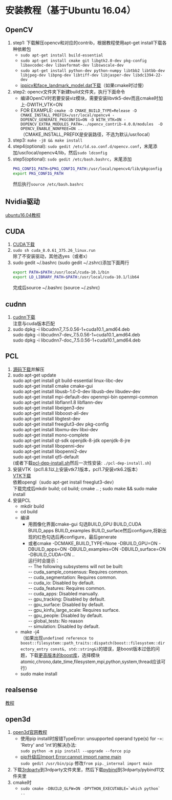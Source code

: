 # 安装教程（基于Ubuntu 16.04）

## OpenCV
1. step1: 下载解压opencv和对应的contrib，根据教程使用apt-get install下载各种依赖包  
    * `sudo apt-get install build-essential`  
    * `sudo apt-get install cmake git libgtk2.0-dev pkg-config libavcodec-dev libavformat-dev libswscale-dev`  
    * `sudo apt-get install python-dev python-numpy libtbb2 libtbb-dev libjpeg-dev libpng-dev libtiff-dev libjasper-dev libdc1394-22-dev`  
    * [ippicv和face_landmark_model.dat下载](https://blog.csdn.net/CSDN330/article/details/86747867)（如果cmake时过慢）  
2. step2: opencv文件夹下新建build文件夹，执行下面命令  
    * 编译OpenCV时若要安装viz模块，需要安装libvtk5-dev而且cmake时加上-DWITH_VTK=ON 
    * FOR EXAMPLE: `cmake -D CMAKE_BUILD_TYPE=Release -D CMAKE_INSTALL_PREFIX=/usr/local/opencv4 -DOPENCV_GENERATE_PKGCONFIG=ON -D WITH_VTK=ON -DOPENCV_EXTRA_MODULES_PATH=../opencv_contrib-4.0.0/modules  -D OPENCV_ENABLE_NONFREE=ON ..`    
    （CMAKE_INSTALL_PREFIX是安装路径，不选为默认/usr/local）
3. step3: `make -j8 && make install`  
4. step4(optional): `sudo gedit /etc/ld.so.conf.d/opencv.conf`，末尾添加/usr/local/opencv4/lib，然后`sudo ldconfig`  
5. step5(optional): `sudo gedit /etc/bash.bashrc`，末尾添加      
    ```bash
    PKG_CONFIG_PATH=$PKG_CONFIG_PATH:/usr/local/opencv4/lib/pkgconfig  
    export PKG_CONFIG_PATH  
    ```
	  然后执行`source /etc/bash.bashrc`  
    
## Nvidia驱动
[ubuntu16.04教程](https://www.cnblogs.com/xinyf/p/5960480.html)

## CUDA
1. [CUDA下载](https://developer.nvidia.com/cuda-downloads)
2. `sudo sh cuda_8.0.61_375.26_linux.run`  
    除了不安装驱动，其他选yes（或者x）
3. sudo gedit ~/.bashrc (sudo gedit ~/.zshrc)添加下面两行
     ```bash
     export PATH=$PATH:/usr/local/cuda-10.1/bin
     export LD_LIBRARY_PATH=$PATH:/usr/local/cuda-10.1/lib64
     ```
    完成后source ~/.bashrc (source ~/.zshrc)
    
## cudnn
1. [cudnn下载](https://developer.nvidia.com/rdp/cudnn-archive)  
注意与cuda版本匹配  
2. sudo dpkg -i libcudnn7_7.5.0.56-1+cuda10.1_amd64.deb  
sudo dpkg -i libcudnn7-dev_7.5.0.56-1+cuda10.1_amd64.deb  
sudo dpkg -i libcudnn7-doc_7.5.0.56-1+cuda10.1_amd64.deb  

## PCL
1. [源码下载](https://github.com/PointCloudLibrary/pcl)并解压
2.  sudo apt-get update  
    sudo apt-get install git build-essential linux-libc-dev  
    sudo apt-get install cmake cmake-gui   
    sudo apt-get install libusb-1.0-0-dev libusb-dev libudev-dev  
    sudo apt-get install mpi-default-dev openmpi-bin openmpi-common    
    sudo apt-get install libflann1.8 libflann-dev  
    sudo apt-get install libeigen3-dev  
    sudo apt-get install libboost-all-dev  
    sudo apt-get install libgtest-dev  
    sudo apt-get install freeglut3-dev pkg-config  
    sudo apt-get install libxmu-dev libxi-dev  
    sudo apt-get install mono-complete  
    sudo apt-get install qt-sdk openjdk-8-jdk openjdk-8-jre  
    sudo apt-get install libopenni-dev   
    sudo apt-get install libopenni2-dev  
    sudo apt-get install qt5-default  
    (或者下载[pcl-dep-install.sh](./pcl-dep-install.sh)然后一次性安装:  `./pcl-dep-install.sh`)
3. 安装VTK（pcl1.8.1以上安装vtk7.1版本，pcl1.7安装vtk6.2版本）  
[VTK下载](https://vtk.org/download/)  
依赖opengl（sudo apt-get install freeglut3-dev）   
下载完成后mkdir build; cd build; cmake .. ; sudo make && sudo make install
4. 安装PCL
    * mkdir build  
    * cd build  
    * 编译
        * 用图像化界面cmake-gui  勾选BUILD_GPU BUILD_CUDA BUILD_apps BUILD_examples BUILD_surface然后configure,将新出现的红色勾选后再configure，最后generate  
        * 或者cmake -DCMAKE_BUILD_TYPE=None  -DBUILD_GPU=ON  -DBUILD_apps=ON  -DBUILD_examples=ON -DBUILD_surface=ON -DBUILD_CUDA=ON ..  
        运行时会提示：  
        -- The following subsystems will not be built:  
        --   cuda_sample_consensus: Requires common.  
        --   cuda_segmentation: Requires common.  
        --   cuda_io: Disabled by default.  
        --   cuda_features: Requires common.  
        --   cuda_apps: Disabled manually.  
        --   gpu_tracking: Disabled by default.  
        --   gpu_surface: Disabled by default.  
        --   gpu_kinfu_large_scale: Requires surface.  
        --   gpu_people: Disabled by default.  
        --   global_tests: No reason  
        --   simulation: Disabled by default.
    * make -j4  
    （如果出现`undefined reference to boost::filesystem::path_traits::dispatch(boost::filesystem::directory_entry const&, std::string&)`的错误，是boost版本过低的问题，下载[更高版本的boost库](https://www.boost.org/users/history/version_1_69_0.html)，选择模块atomic,chrono,date_time,filesystem,mpi,python,system,thread应该可行）
    * sudo make install

## realsense
[教程](https://github.com/IntelRealSense/librealsense/blob/master/doc/distribution_linux.md)  

## open3d
1. [open3d官网教程](http://www.open3d.org/docs/compilation.html#ubuntu)  
    * 使用pip install时报错TypeError: unsupported operand type(s) for -=: 'Retry' and 'int'的解决办法:  
`sudo python -m pip install --upgrade --force pip`  
    * [pip升级后Import Error:cannot import name main](https://blog.csdn.net/zong596568821xp/article/details/80410416)  
    `sudo gedit /usr/bin/pip` 修改`from pip._internal import main`  
2. 下载[3rdparty](https://github.com/intel-isl/Open3D-3rdparty/tree/adac428ffa79f9e0e0a17878b5b246295d53dbb3)到3rdparty文件夹里，然后下载[pybind](https://github.com/pybind/pybind11)到3rdparty/pybind11文件夹里  
3. cmake时  
    * ```sudo cmake -DBUILD_GLFW=ON -DPYTHON_EXECUTABLE=`which python` ..```
